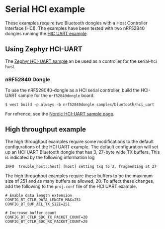 # Serial HCI example

These examples require two Bluetooth dongles with a Host Controller Interface (HCI).
The examples have been tested with two nRF52840 dongles running the [HIC UART example](https://github.com/nrfconnect/sdk-zephyr/tree/main/samples/bluetooth/hci_uart).

## Using Zephyr HCI-UART

The [Zephyr HCI-UART sample](https://docs.zephyrproject.org/latest/samples/bluetooth/hci_uart/README.html) an be used as a controller for the serial-hci host.

### nRF52840 Dongle

To use the nRF528040-dongle as a HCI serial controller, build the HCI-UART sample for the `nrf52840dongle` board.

```shell
$ west build -p always -b nrf52840dongle samples/bluetooth/hci_uart
```

For refrence, see the [Nordic HCI-UART sample page](https://docs.nordicsemi.com/bundle/ncs-latest/page/zephyr/samples/bluetooth/hci_uart/README.html#bluetooth_hci_uart).

## High throughput example

The high throughput examples require some modifications to the default configurations of the HCI UART example.
The default configuration will set up an HCI UART Bluetooth dongle that has 3, 27-byte wide TX buffers.
This is indicated by the following information log
```
INFO  trouble_host::host] [host] setting txq to 3, fragmenting at 27
```

The high throughput examples require these buffers to be the maximum size of 251 and as many buffers as allowed, 20.
To affect these changes, add the following to the `proj.conf` file of the HCI UART example.

```
# Enable data length extension
CONFIG_BT_CTLR_DATA_LENGTH_MAX=251
CONFIG_BT_BUF_ACL_TX_SIZE=251
 
# Increase buffer count
CONFIG_BT_CTLR_SDC_TX_PACKET_COUNT=20
CONFIG_BT_CTLR_SDC_RX_PACKET_COUNT=20
```
